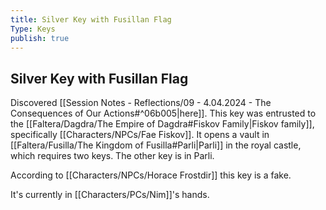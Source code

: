 ```yaml
---
title: Silver Key with Fusillan Flag
Type: Keys
publish: true
---
```


## Silver Key with Fusillan Flag

Discovered [[Session Notes - Reflections/09 - 4.04.2024 - The Consequences of Our Actions#^06b005\|here]]. 
This key was entrusted to the [[Faltera/Dagdra/The Empire of Dagdra#Fiskov Family\|Fiskov family]], specifically [[Characters/NPCs/Fae Fiskov]]. 
It opens a vault in [[Faltera/Fusilla/The Kingdom of Fusilla#Parli\|Parli]] in the royal castle, which requires two keys. The other key is in Parli. 

According to [[Characters/NPCs/Horace Frostdir]] this key is a fake. 

It's currently in [[Characters/PCs/Nim]]'s hands. 